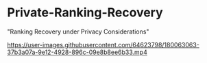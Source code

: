 # Private-Ranking-Recovery
"Ranking Recovery under Privacy Considerations"


https://user-images.githubusercontent.com/64623798/180063063-37b3a07a-9e12-4928-896c-09e8b8ee6b33.mp4

